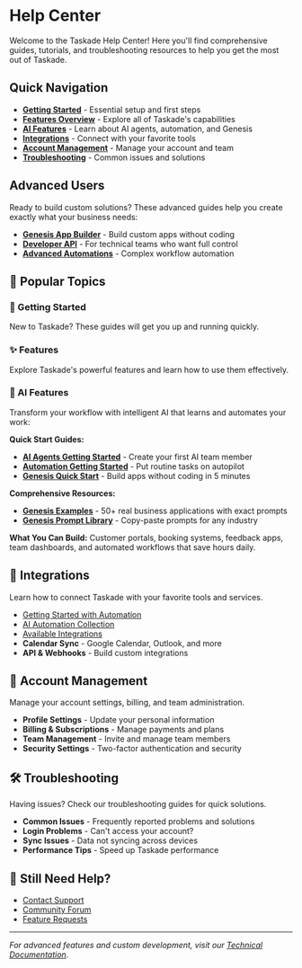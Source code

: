 # Help Center

Welcome to the Taskade Help Center! Here you'll find comprehensive guides, tutorials, and troubleshooting resources to help you get the most out of Taskade.

## Quick Navigation

- **[Getting Started](getting-started/README.md)** - Essential setup and first steps
- **[Features Overview](features/README.md)** - Explore all of Taskade's capabilities
- **[AI Features](ai-features/README.md)** - Learn about AI agents, automation, and Genesis
- **[Integrations](integrations/README.md)** - Connect with your favorite tools
- **[Account Management](account-management/README.md)** - Manage your account and team
- **[Troubleshooting](troubleshooting/README.md)** - Common issues and solutions

## Advanced Users

Ready to build custom solutions? These advanced guides help you create exactly what your business needs:

- **[Genesis App Builder](../genesis/README.md)** - Build custom apps without coding
- **[Developer API](../api/README.md)** - For technical teams who want full control
- **[Advanced Automations](../automation/README.md)** - Complex workflow automation

## 🎯 Popular Topics

### 🚀 Getting Started

New to Taskade? These guides will get you up and running quickly.

### ✨ Features

Explore Taskade's powerful features and learn how to use them effectively.

### 🤖 AI Features

Transform your workflow with intelligent AI that learns and automates your work:

**Quick Start Guides:**

- **[AI Agents Getting Started](ai-features/ai-agents-getting-started.md)** - Create your first AI team member
- **[Automation Getting Started](ai-features/automation-getting-started.md)** - Put routine tasks on autopilot
- **[Genesis Quick Start](ai-features/genesis-getting-started.md)** - Build apps without coding in 5 minutes

**Comprehensive Resources:**

- **[Genesis Examples](ai-features/genesis-examples.md)** - 50+ real business applications with exact prompts
- **[Genesis Prompt Library](ai-features/genesis-prompt-library.md)** - Copy-paste prompts for any industry

**What You Can Build:** Customer portals, booking systems, feedback apps, team dashboards, and automated workflows that save hours daily.

## 🔧 Integrations

Learn how to connect Taskade with your favorite tools and services.

- [Getting Started with Automation](https://help.taskade.com/en/articles/8958467-getting-started-with-automation)
- [AI Automation Collection](https://help.taskade.com/en/collections/8400803-ai-automation)
- [Available Integrations](integrations/README.md)
- **Calendar Sync** - Google Calendar, Outlook, and more
- **API & Webhooks** - Build custom integrations

## 👤 Account Management

Manage your account settings, billing, and team administration.

- **Profile Settings** - Update your personal information
- **Billing & Subscriptions** - Manage payments and plans
- **Team Management** - Invite and manage team members
- **Security Settings** - Two-factor authentication and security

## 🛠️ Troubleshooting

Having issues? Check our troubleshooting guides for quick solutions.

- **Common Issues** - Frequently reported problems and solutions
- **Login Problems** - Can't access your account?
- **Sync Issues** - Data not syncing across devices
- **Performance Tips** - Speed up Taskade performance

## 💬 Still Need Help?

- [Contact Support](https://help.taskade.com/contact)
- [Community Forum](https://www.taskade.com/feedback)
- [Feature Requests](https://www.taskade.com/feedback)

---

_For advanced features and custom development, visit our [Technical Documentation](../README.md)._
